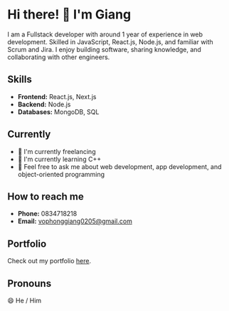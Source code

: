 # Hi there! 👋 I'm Giang

I am a Fullstack developer with around 1 year of experience in web development. Skilled in JavaScript, React.js, Node.js, and familiar with Scrum and Jira. I enjoy building software, sharing knowledge, and collaborating with other engineers.

## Skills

- **Frontend:** React.js, Next.js
- **Backend:** Node.js
- **Databases:** MongoDB, SQL

## Currently

- 🔭 I'm currently freelancing
- 🌱 I'm currently learning C++
- 💬 Feel free to ask me about web development, app development, and object-oriented programming

## How to reach me

- **Phone:** 0834718218
- **Email:** vophonggiang0205@gmail.com

## Portfolio

Check out my portfolio [here](https://next-animated-portfolio-h3m6.vercel.app/).

## Pronouns

😄 He / Him

